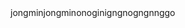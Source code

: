<html>
<head>
jongminjongminonoginigngnogngnnggo
<head>
<style>
div {
 background:blue;
 font-size:10px;
}
<body>
<div>hi</div>
<span>안녕하세요</span>
</body>
</html>

